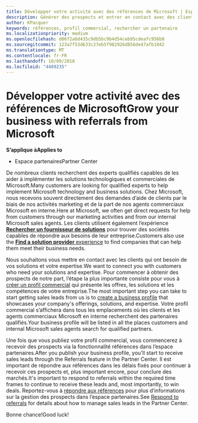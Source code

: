 ```yaml
---
title: Développer votre activité avec des références de Microsoft | Espace partenaires
description: Générer des prospects et entrer en contact avec des clients qui ont besoin d’aide pour mettre en œuvre des solutions et des produits Microsoft.
author: KPacquer
keywords: références, profil commercial, rechercher un partenaire
ms.localizationpriority: medium
ms.openlocfilehash: d06f2a6d435c9db5bc9b4d54ceb95cdeafc956b8
ms.sourcegitcommit: 123a7f53d633c27eb5f982926d856de47afb1042
ms.translationtype: MT
ms.contentlocale: fr-FR
ms.lasthandoff: 10/09/2018
ms.locfileid: "4489235"
---
```

<!-- FWLink:  https://go.microsoft.com/fwlink/?linkid=849775 (top of page) -->

# <a name="grow-your-business-with-referrals-from-microsoft"></a><span data-ttu-id="8c0c7-104">Développer votre activité avec des références de Microsoft</span><span class="sxs-lookup"><span data-stu-id="8c0c7-104">Grow your business with referrals from Microsoft</span></span>

**<span data-ttu-id="8c0c7-105">S’applique à</span><span class="sxs-lookup"><span data-stu-id="8c0c7-105">Applies to</span></span>**

-  <span data-ttu-id="8c0c7-106">Espace partenaires</span><span class="sxs-lookup"><span data-stu-id="8c0c7-106">Partner Center</span></span>

<span data-ttu-id="8c0c7-107">De nombreux clients recherchent des experts qualifiés capables de les aider à implémenter les solutions technologiques et commerciales de Microsoft.</span><span class="sxs-lookup"><span data-stu-id="8c0c7-107">Many customers are looking for qualified experts to help implement Microsoft technology and business solutions.</span></span> <span data-ttu-id="8c0c7-108">Chez Microsoft, nous recevons souvent directement des demandes d’aide de clients par le biais de nos activités marketing et de la part de nos agents commerciaux Microsoft en interne.</span><span class="sxs-lookup"><span data-stu-id="8c0c7-108">Here at Microsoft, we often get direct requests for help from customers through our marketing activities and from our internal Microsoft sales agents.</span></span> <span data-ttu-id="8c0c7-109">Les clients utilisent également l’expérience [**Rechercher un fournisseur de solutions**](https://www.microsoft.com/solution-providers/search) pour trouver des sociétés capables de répondre aux besoins de leur entreprise.</span><span class="sxs-lookup"><span data-stu-id="8c0c7-109">Customers also use the [**Find a solution provider** experience](https://www.microsoft.com/solution-providers/search) to find companies that can help them meet their business needs.</span></span> 

<span data-ttu-id="8c0c7-110">Nous souhaitons vous mettre en contact avec les clients qui ont besoin de vos solutions et votre expertise.</span><span class="sxs-lookup"><span data-stu-id="8c0c7-110">We want to connect you with customers who need your solutions and expertise.</span></span> <span data-ttu-id="8c0c7-111">Pour commencer à obtenir des prospects de notre part, l’étape la plus importante consiste pour vous à [créer un profil commercial](create-a-marketing-profile.md) qui présente les offres, les solutions et les compétences de votre entreprise.</span><span class="sxs-lookup"><span data-stu-id="8c0c7-111">The most important step you can take to start getting sales leads from us is to [create a business profile](create-a-marketing-profile.md) that showcases your company's offerings, solutions, and expertise.</span></span> <span data-ttu-id="8c0c7-112">Votre profil commercial s’affichera dans tous les emplacements où les clients et les agents commerciaux Microsoft en interne recherchent des partenaires qualifiés.</span><span class="sxs-lookup"><span data-stu-id="8c0c7-112">Your business profile will be listed in all the places customers and internal Microsoft sales agents search for qualified partners.</span></span> 

 <span data-ttu-id="8c0c7-113">Une fois que vous publiez votre profil commercial, vous commencerez à recevoir des prospects via la fonctionnalité références dans l’espace partenaires.</span><span class="sxs-lookup"><span data-stu-id="8c0c7-113">After you publish your business profile, you'll start to receive sales leads through the Referrals feature in the Partner Center.</span></span> <span data-ttu-id="8c0c7-114">Il est important de répondre aux références dans les délais fixés pour continuer à recevoir ces prospects et, plus important encore, pour conclure des marchés.</span><span class="sxs-lookup"><span data-stu-id="8c0c7-114">It's important to respond to referrals within the required time frames to continue to receive these leads and, most importantly, to win deals.</span></span> <span data-ttu-id="8c0c7-115">Reportez-vous à [répondre aux références](responding-to-referrals.md) pour plus d’informations sur la gestion des prospects dans l’espace partenaires.</span><span class="sxs-lookup"><span data-stu-id="8c0c7-115">See [Respond to referrals](responding-to-referrals.md) for details about how to manage sales leads in the Partner Center.</span></span>  

<span data-ttu-id="8c0c7-116">Bonne chance!</span><span class="sxs-lookup"><span data-stu-id="8c0c7-116">Good luck!</span></span>

<!-- 
*  [Analyze your business profile](analyze-your-marketing-profile.md) Regularly review and optimize your business profile to make sure you’re getting in front of your target customers.
-->

